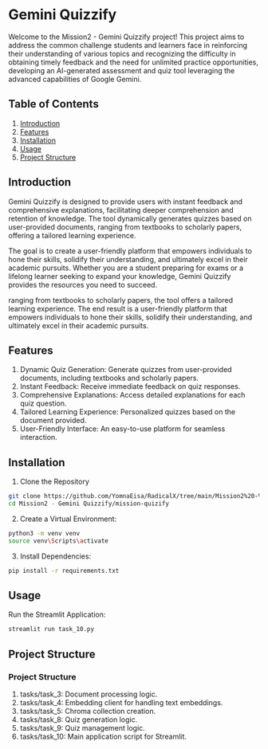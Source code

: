 # Gemini Quizzify
Welcome to the Mission2 - Gemini Quizzify project! This project aims to address the common challenge students and learners face in reinforcing their understanding of various topics and recognizing the difficulty in obtaining timely feedback and the need for unlimited practice opportunities, developing an AI-generated assessment and quiz tool leveraging the advanced capabilities of Google Gemini.

## Table of Contents
1. [Introduction](#introduction)
2. [Features](#features)
3. [Installation](#installation)
4. [Usage](#usage)
5. [Project Structure](#project-structure)

## Introduction
Gemini Quizzify is designed to provide users with instant feedback and comprehensive explanations, facilitating deeper comprehension and retention of knowledge. The tool dynamically generates quizzes based on user-provided documents, ranging from textbooks to scholarly papers, offering a tailored learning experience.

The goal is to create a user-friendly platform that empowers individuals to hone their skills, solidify their understanding, and ultimately excel in their academic pursuits. Whether you are a student preparing for exams or a lifelong learner seeking to expand your knowledge, Gemini Quizzify provides the resources you need to succeed.

ranging from textbooks to scholarly papers, the tool offers a tailored learning experience.
The end result is a user-friendly platform that empowers individuals to hone their skills, solidify their understanding, 
and ultimately excel in their academic pursuits.

## Features
1. Dynamic Quiz Generation: Generate quizzes from user-provided documents, including textbooks and scholarly papers.
2. Instant Feedback: Receive immediate feedback on quiz responses.
3. Comprehensive Explanations: Access detailed explanations for each quiz question.
4. Tailored Learning Experience: Personalized quizzes based on the document provided.
5. User-Friendly Interface: An easy-to-use platform for seamless interaction.

## Installation

1. Clone the Repository

```bash
git clone https://github.com/YomnaEisa/RadicalX/tree/main/Mission2%20-%20Gemini%20Quizzify.git
cd Mission2 - Gemini Quizzify/mission-quizify
```

2. Create a Virtual Environment:
```bash
python3 -m venv venv
source venv\Scripts\activate
```

3. Install Dependencies:
```bash
pip install -r requirements.txt
```

## Usage
Run the Streamlit Application:
```bash
streamlit run task_10.py
```

## Project Structure
### Project Structure
1. tasks/task_3: Document processing logic.
2. tasks/task_4: Embedding client for handling text embeddings.
3. tasks/task_5: Chroma collection creation.
4. tasks/task_8: Quiz generation logic.
5. tasks/task_9: Quiz management logic.
6. tasks/task_10: Main application script for Streamlit.
